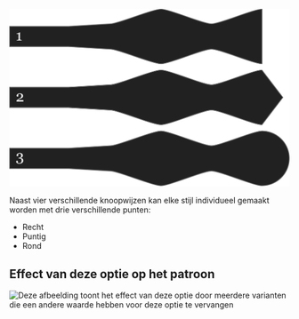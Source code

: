 ![Drie verschillende puntjes](endstyle.svg)

Naast vier verschillende knoopwijzen kan elke stijl individueel gemaakt worden met drie verschillende punten:

*   Recht
*   Puntig
*   Rond

## Effect van deze optie op het patroon

![Deze afbeelding toont het effect van deze optie door meerdere varianten die een andere waarde hebben voor deze optie te vervangen](benjamin\_endstyle\_sample.svg "Effect van deze optie op het patroon")
